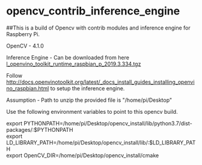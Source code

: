 # opencv_contrib_inference_engine

##This is a build of Opencv with contrib modules and inference engine for Raspberry Pi.
<p>OpenCV - 4.1.0</p>
<p>Inference Engine - Can be downloaded from here <a href=https://download.01.org/opencv/2019/openvinotoolkit/R3/>l_openvino_toolkit_runtime_raspbian_p_2019.3.334.tgz</a></p>

<p>Follow <a href=http://docs.openvinotoolkit.org/latest/_docs_install_guides_installing_openvino_raspbian.html>http://docs.openvinotoolkit.org/latest/_docs_install_guides_installing_openvino_raspbian.html</a> to setup the inference engine.</p>

<p>Assumption - Path to unzip the provided file is "/home/pi/Desktop"</p>
<p>Use the following environment variables to point to this opencv build.</p>
<p>export PYTHONPATH=/home/pi/Desktop/opencv_install/lib/python3.7/dist-packages/:$PYTHONPATH</br>
export LD_LIBRARY_PATH=/home/pi/Desktop/opencv_install/lib/:$LD_LIBRARY_PATH</br>
export OpenCV_DIR=/home/pi/Desktop/opencv_install/cmake</p>
